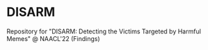 # DISARM
Repository for "DISARM: Detecting the Victims Targeted by Harmful Memes" @ NAACL'22 (Findings)
